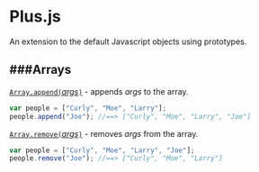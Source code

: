 # Plus.js
An extension to the default Javascript objects using prototypes. 

###Arrays
---

[`Array.append(`*args*`)`](https://github.com/KingShimkus/Plus.js/blob/master/src/Array.js#L58) - appends *args* to the array.
```javascript
var people = ["Curly", "Moe", "Larry"];
people.append("Joe"); //==> ["Curly", "Moe", "Larry", "Joe"]
```

[`Array.remove(`*args*`)`](https://github.com/KingShimkus/Plus.js/blob/master/src/Array.js#L58) - removes *args* from the array.

```javascript
var people = ["Curly", "Moe", "Larry", "Joe"];
people.remove("Joe"); //==> ["Curly", "Moe", "Larry"]
```
